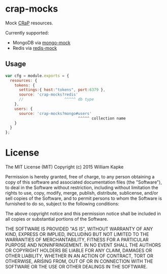 crap-mocks
==========

Mock [CRaP](https://github.com/Tinder/crap) resources.

Currently supported:
- MongoDB via [mongo-mock](https://github.com/williamkapke/mongo-mock)
- Redis   via [redis-mock](https://github.com/yeahoffline/redis-mock)


## Usage
```javascript
var cfg = module.exports = {
  resources: {
    tokens: {
      settings:{ host:"tokens", port:6379 },
      source: 'crap-mocks?redis'
      //                  ^^^^^ db type
    },
    users: {
      source: 'crap-mocks?mongo#users'
                                ^^^^^ collection name
    }
  }
};
```



License
=======
The MIT License (MIT)
Copyright (c) 2015 William Kapke

Permission is hereby granted, free of charge, to any person obtaining a copy of
this software and associated documentation files (the "Software"), to deal in
the Software without restriction, including without limitation the rights to
use, copy, modify, merge, publish, distribute, sublicense, and/or sell copies of
the Software, and to permit persons to whom the Software is furnished to do so,
subject to the following conditions:

The above copyright notice and this permission notice shall be included in all
copies or substantial portions of the Software.

THE SOFTWARE IS PROVIDED "AS IS", WITHOUT WARRANTY OF ANY KIND, EXPRESS OR
IMPLIED, INCLUDING BUT NOT LIMITED TO THE WARRANTIES OF MERCHANTABILITY,
FITNESS FOR A PARTICULAR PURPOSE AND NONINFRINGEMENT. IN NO EVENT SHALL THE
AUTHORS OR COPYRIGHT HOLDERS BE LIABLE FOR ANY CLAIM, DAMAGES OR OTHER
LIABILITY, WHETHER IN AN ACTION OF CONTRACT, TORT OR OTHERWISE, ARISING FROM,
OUT OF OR IN CONNECTION WITH THE SOFTWARE OR THE USE OR OTHER DEALINGS IN THE
SOFTWARE.
